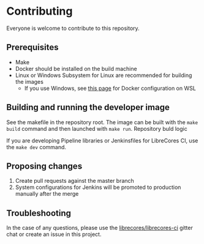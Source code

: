 # Contributing

Everyone is welcome to contribute to this repository.

## Prerequisites

* Make
* Docker should be installed on the build machine
* Linux or Windows Subsystem for Linux are recommended for building the images
  * If you use Windows, see [this page](https://nickjanetakis.com/blog/setting-up-docker-for-windows-and-wsl-to-work-flawlessly) for Docker configuration on WSL

## Building and running the developer image

See the makefile in the repository root.
The image can be built with the `make build` command and then launched with `make run`.
Repository buld logic

If you are developing Pipeline libraries or Jenkinsfiles for LibreCores CI,
use the `make dev` command.

## Proposing changes

1. Create pull requests against the master branch
2. System configurations for Jenkins will be promoted to production manually after the merge

## Troubleshooting 

In the case of any questions, please use the [librecores/librecores-ci](https://gitter.im/librecores/librecores-ci) gitter chat
or create an issue in this project.
